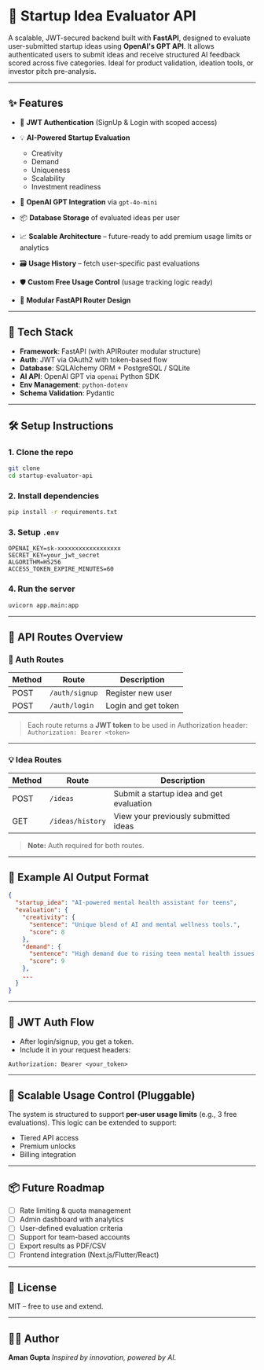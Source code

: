 # 🚀 Startup Idea Evaluator API

A scalable, JWT-secured backend built with **FastAPI**, designed to evaluate user-submitted startup ideas using **OpenAI's GPT API**. It allows authenticated users to submit ideas and receive structured AI feedback scored across five categories. Ideal for product validation, ideation tools, or investor pitch pre-analysis.

---

## ✨ Features

* 🔐 **JWT Authentication** (SignUp & Login with scoped access)
* 💡 **AI-Powered Startup Evaluation**

  * Creativity
  * Demand
  * Uniqueness
  * Scalability
  * Investment readiness
* 🧠 **OpenAI GPT Integration** via `gpt-4o-mini`
* 📦 **Database Storage** of evaluated ideas per user
* 📈 **Scalable Architecture** – future-ready to add premium usage limits or analytics
* 🗃️ **Usage History** – fetch user-specific past evaluations
* 🛡️ **Custom Free Usage Control** (usage tracking logic ready)
* 🔌 **Modular FastAPI Router Design**

---

## 🔧 Tech Stack

* **Framework**: FastAPI (with APIRouter modular structure)
* **Auth**: JWT via OAuth2 with token-based flow
* **Database**: SQLAlchemy ORM + PostgreSQL / SQLite
* **AI API**: OpenAI GPT via `openai` Python SDK
* **Env Management**: `python-dotenv`
* **Schema Validation**: Pydantic

---

## 🛠️ Setup Instructions

### 1. Clone the repo

```bash
git clone 
cd startup-evaluator-api
```

### 2. Install dependencies

```bash
pip install -r requirements.txt
```

### 3. Setup `.env`

```env
OPENAI_KEY=sk-xxxxxxxxxxxxxxxxxx
SECRET_KEY=your_jwt_secret
ALGORITHM=HS256
ACCESS_TOKEN_EXPIRE_MINUTES=60
```

### 4. Run the server

```bash
uvicorn app.main:app 
```

---

## 📑 API Routes Overview

### 🔐 Auth Routes

| Method | Route          | Description         |
| ------ | -------------- | ------------------- |
| POST   | `/auth/signup` | Register new user   |
| POST   | `/auth/login`  | Login and get token |

> Each route returns a **JWT token** to be used in Authorization header:
> `Authorization: Bearer <token>`

---

### 💡 Idea Routes

| Method | Route            | Description                              |
| ------ | ---------------- | ---------------------------------------- |
| POST   | `/ideas`         | Submit a startup idea and get evaluation |
| GET    | `/ideas/history` | View your previously submitted ideas     |

> **Note:** Auth required for both routes.

---

## 🧠 Example AI Output Format

```json
{
  "startup_idea": "AI-powered mental health assistant for teens",
  "evaluation": {
    "creativity": {
      "sentence": "Unique blend of AI and mental wellness tools.",
      "score": 8
    },
    "demand": {
      "sentence": "High demand due to rising teen mental health issues.",
      "score": 9
    },
    ...
  }
}
```

---

## 🔐 JWT Auth Flow

* After login/signup, you get a token.
* Include it in your request headers:

```http
Authorization: Bearer <your_token>
```

---

## 📡 Scalable Usage Control (Pluggable)

The system is structured to support **per-user usage limits** (e.g., 3 free evaluations). This logic can be extended to support:

* Tiered API access
* Premium unlocks
* Billing integration

---

## 📦 Future Roadmap

* [ ] Rate limiting & quota management
* [ ] Admin dashboard with analytics
* [ ] User-defined evaluation criteria
* [ ] Support for team-based accounts
* [ ] Export results as PDF/CSV
* [ ] Frontend integration (Next.js/Flutter/React)

---

## 🪪 License

MIT – free to use and extend.

---

## 👨‍💻 Author

**Aman Gupta**
*Inspired by innovation, powered by AI.*
